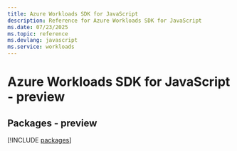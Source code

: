 ```yaml
---
title: Azure Workloads SDK for JavaScript
description: Reference for Azure Workloads SDK for JavaScript
ms.date: 07/23/2025
ms.topic: reference
ms.devlang: javascript
ms.service: workloads
---
```

# Azure Workloads SDK for JavaScript - preview
## Packages - preview
[!INCLUDE [packages](workloads-index.md)]